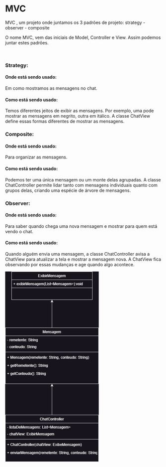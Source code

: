 <h1> MVC </h1>

<p> MVC , um projeto onde juntamos os 3 padrões de projeto:
 strategy
- observer
- composite


O nome MVC, vem das iniciais de Model, Controller e View. Assim podemos juntar estes padrões.
 </p><br>


<h3>Strategy:</h3>

<h4>Onde está sendo usado:</h4>
Em como mostramos as mensagens no chat.
<h4>Como está sendo usado:</h4> Temos diferentes jeitos de exibir as mensagens. Por exemplo, uma pode mostrar as mensagens em negrito, outra em itálico. A classe ChatView define essas formas diferentes de mostrar as mensagens.


<h3>Composite:</h3>

<h4>Onde está sendo usado:</h4>
Para organizar as mensagens.
<h4>Como está sendo usado:</h4>
Podemos ter uma única mensagem ou um monte delas agrupadas. A classe ChatController permite lidar tanto com mensagens individuais quanto com grupos delas, criando uma espécie de árvore de mensagens.

<h3>Observer:</h3>

<h4>Onde está sendo usado:</h4>
 Para saber quando chega uma nova mensagem e mostrar para quem está vendo o chat.
<h4>Como está sendo usado:</h4>
 Quando alguém envia uma mensagem, a classe ChatController avisa a ChatView para atualizar a tela e mostrar a mensagem nova. A ChatView fica observando por essas mudanças e age quando algo acontece.


 </p>

 ![Alt text](image.png)

